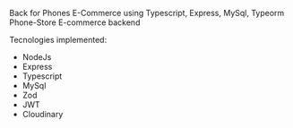 Back for Phones E-Commerce using Typescript, Express, MySql, Typeorm
Phone-Store E-commerce backend

Tecnologies implemented:
- NodeJs
- Express
- Typescript
- MySql
- Zod 
- JWT
- Cloudinary

